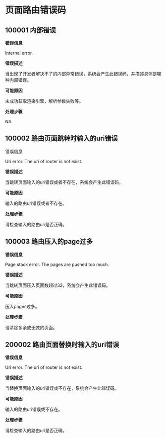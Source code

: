 # 页面路由错误码

## 100001 内部错误

**错误信息**

Internal error.

**错误描述**

当出现了开发者解决不了的内部异常错误，系统会产生此错误码，并描述具体是哪种内部错误。

**可能原因**

未成功获取渲染引擎，解析参数失败等。

**处理步骤**

NA

## 100002 路由页面跳转时输入的uri错误

错误信息

Uri error. The uri of router is not exist.

**错误描述**

当跳转页面输入的uri错误或者不存在，系统会产生此错误码。

**可能原因**

输入的路由uri错误或者不存在。

**处理步骤**

请检查输入的路由uri是否正确。

## 100003 路由压入的page过多

**错误信息**

Page stack error. The pages are pushed too much.

**错误描述**

当跳转页面压入页面数超过32，系统会产生此错误码。

**可能原因**

压入pages过多。

**处理步骤**

请清除多余或无效的页面。

## 200002 路由页面替换时输入的uri错误

**错误信息**

Uri error. The uri of router is not exist.

**错误描述**

当替换页面输入的uri错误或不存在，系统会产生此错误码。

**可能原因**

输入的路由uri错误或不存在。

**处理步骤**

请检查输入的路由uri是否正确。